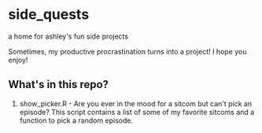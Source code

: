 # side_quests
a home for ashley's fun side projects

Sometimes, my productive procrastination turns into a project! I hope you enjoy!

## What's in this repo?
1. show_picker.R - Are you ever in the mood for a sitcom but can't pick an episode? This script contains a list of some of my favorite sitcoms and a function to pick a random episode.

